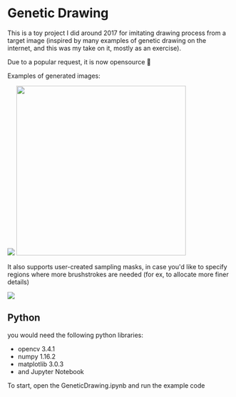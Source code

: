 # Genetic Drawing
This is a toy project I did around 2017 for imitating drawing process from a target image (inspired by many examples of genetic drawing on the internet, and this was my take on it, mostly as an exercise). 

Due to a popular request, it is now opensource 🙂

Examples of generated images:

![](imgs/img1.gif) <img src="imgs/img2.gif" width="380">

It also supports user-created sampling masks, in case you'd like to specify regions where more brushstrokes are needed (for ex, to allocate more finer details)


<img src="imgs/img3.gif">


## Python
you would need the following python libraries:

* opencv 3.4.1
* numpy 1.16.2
* matplotlib 3.0.3
* and Jupyter Notebook

To start, open the GeneticDrawing.ipynb and run the example code
